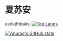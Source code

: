 # 夏苏安
asdkjfhbaksj
[![Top Langs](https://github-readme-stats.vercel.app/api/top-langs/?username=Akua1919)](https://github.com/anuraghazra/github-readme-stats)
<!-- [![Readme Card](https://github-readme-stats.vercel.app/api/pin/?username=Evian7&repo=DreamNLOS)](https://github.com/anuraghazra/github-readme-stats) -->
<!-- [![Readme Card](https://github-readme-stats.vercel.app/api/pin/?username=wangzh1&repo=NLOS-MAE)](https://github.com/anuraghazra/github-readme-stats) -->
<!-- [![Readme Card](https://github-readme-stats.vercel.app/api/pin/?username=teafrogsf&repo=SI100B_Fall_2024_Python)](https://github.com/anuraghazra/github-readme-stats) -->
[![Anurag's GitHub stats](https://github-readme-stats.vercel.app/api?username=Akua1919)](https://github.com/anuraghazra/github-readme-stats)

